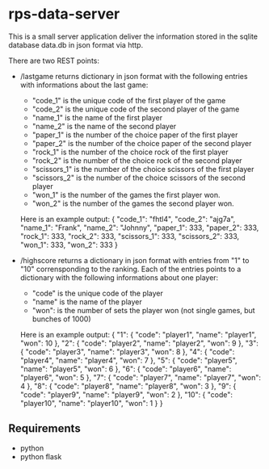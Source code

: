 rps-data-server
===============

This is a small server application deliver the information stored in the sqlite
database data.db in json format via http.

There are two REST points:

- /lastgame returns dictionary in json format with the following entries with
  informations about the last game:
	- "code_1" is the unique code of the first player of the game
	- "code_2" is the unique code of the second player of the game
	- "name_1" is the name of the first player
	- "name_2" is the name of the second player
	- "paper_1" is the number of the choice paper of the first player
	- "paper_2" is the number of the choice paper of the second player
	- "rock_1" is the number of the choice rock of the first player
	- "rock_2" is the number of the choice rock of the second player
	- "scissors_1" is the number of the choice scissors of the first player
	- "scissors_2" is the number of the choice scissors of the second player
	- "won_1"  is the number of the games the first player won.
	- "won_2"  is the number of the games the second player won.

	Here is an example output:
		{
			"code_1": "fhtl4",
			"code_2": "ajg7a",
			"name_1": "Frank",
			"name_2": "Johnny",
			"paper_1": 333,
			"paper_2": 333,
			"rock_1": 333,
			"rock_2": 333,
			"scissors_1": 333,
			"scissors_2": 333,
			"won_1": 333,
			"won_2": 333
		}
- /highscore returns a dictionary in json format with entries from "1" to "10"
  corrensponding to the ranking. Each of the entries points to a dictionary
  with the following informations about one player:
	- "code" is the unique code of the player
	- "name" is the name of the player
	- "won": is the number of sets the player won (not single games, but bunches of 1000)

	Here is an example output:
	{
		"1": {
	   	"code": "player1",
			"name": "player1",
			"won": 10
		},
		"2": {
	   	"code": "player2",
			"name": "player2",
			"won": 9
		},
		"3": {
	   	"code": "player3",
			"name": "player3",
			"won": 8
		},
		"4": {
	   	"code": "player4",
			"name": "player4",
			"won": 7
		},
		"5": {
	   	"code": "player5",
			"name": "player5",
			"won": 6
		},
		"6": {
	   	"code": "player6",
			"name": "player6",
			"won": 5
		},
		"7": {
	   	"code": "player7",
			"name": "player7",
			"won": 4
		},
		"8": {
	   	"code": "player8",
			"name": "player8",
			"won": 3
		},
		"9": {
	   	"code": "player9",
			"name": "player9",
			"won": 2
		},
		"10": {
	   	"code": "player10",
			"name": "player10",
			"won": 1
		}
	}

Requirements
------------

 - python
 - python flask
